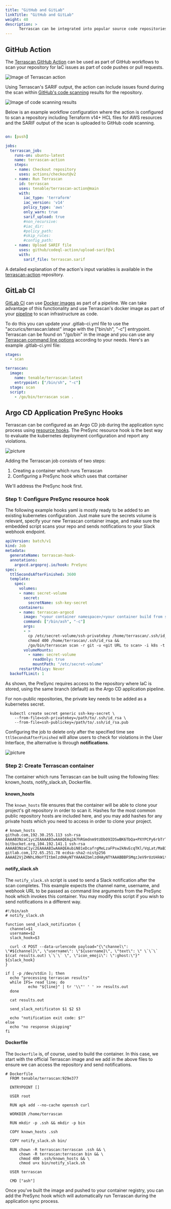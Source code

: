 ```yaml
---
title: "GitHub and GitLab"
linkTitle: "GitHub and GitLab"
weight: 40
description: >
      Terrascan can be integrated into popular source code repositories
---
```



## GitHub Action

The [Terrascan GitHub Action](https://github.com/marketplace/actions/terrascan-iac-scanner) can be used as part of GitHub workflows to scan your repository for IaC issues as part of code pushes or pull requests.

![Image of Terrascan action](/images/terrascan-action.png)

Using Terrascan's SARIF output, the action can include issues found during the scan within [GitHub's code scanning](https://docs.github.com/en/rest/reference/code-scanning) results for the repository.


![Image of code scanning results](/images/code-scanning.png)

 Below is an example workflow configuration where the action is configured to scan a repository including Terraform v14+ HCL files for AWS resources and the SARIF output of the scan is uploaded to GitHub code scanning.


``` YAML

on: [push]

jobs:
  terrascan_job:
    runs-on: ubuntu-latest
    name: terrascan-action
    steps:
    - name: Checkout repository
      uses: actions/checkout@v2
    - name: Run Terrascan
      id: terrascan
      uses: tenable/terrascan-action@main
      with:
        iac_type: 'terraform'
        iac_version: 'v14'
        policy_type: 'aws'
        only_warn: true
        sarif_upload: true
        #non_recursive:
        #iac_dir:
        #policy_path:
        #skip_rules:
        #config_path:
    - name: Upload SARIF file
      uses: github/codeql-action/upload-sarif@v1
      with:
        sarif_file: terrascan.sarif
```


A detailed explanation of the action's input variables is available in the [terrascan-action](https://github.com/tenable/terrascan-action/) repository.

## GitLab CI

[GitLab CI](https://docs.gitlab.com/ee/ci/README.html) can use [Docker images](https://docs.gitlab.com/ee/ci/docker/using_docker_images.html) as part of a pipeline. We can take advantage of this functionality and use Terrascan's docker image as part of your [pipeline](https://docs.gitlab.com/ee/ci/pipelines/) to scan infrastructure as code.

To do this you can update your .gitlab-ci.yml file to use the "accurics/terrascan:latest" image with the ["bin/sh", "-c"] entrypoint. Terrascan can be found on "/go/bin" in the image and you can use any [Terrascan command line options](https://runterrascan.io/docs/usage/command_line_mode) according to your needs. Here's an example .gitlab-ci.yml file:

``` YAML
stages:
  - scan

terrascan:
  image:
    name: tenable/terrascan:latest
    entrypoint: ["/bin/sh", "-c"]
  stage: scan
  script:
    - /go/bin/terrascan scan .
```


## Argo CD Application PreSync Hooks


Terrascan can be configured as an Argo CD job during the application sync process using [resource hooks](https://argoproj.github.io/argo-cd/user-guide/resource_hooks). The PreSync resource hook is the best way to evaluate the kubernetes deployment configuration and report any violations.


![picture](/images/terrascan-argo-cd-pipeline.png)

Adding the Terrascan job consists of two steps:

1. Creating a container which runs Terrascan
2. Configuring a PreSync hook which uses that container

We'll address the PreSync hook first.

### Step 1: Configure PreSync resource hook

The following example hooks yaml is mostly ready to be added to an existing kubernetes configuration.  Just make sure the secrets volume is relevant, specify your new Terrascan container image, and make sure the embedded script scans your repo and sends notifications to your Slack webhook endpoint.


``` YAML
apiVersion: batch/v1
kind: Job
metadata:
  generateName: terrascan-hook-
  annotations:
    argocd.argoproj.io/hook: PreSync
spec:
  ttlSecondsAfterFinished: 3600
  template:
    spec:
      volumes:
      - name: secret-volume
        secret:
          secretName: ssh-key-secret
      containers:
      - name: terrascan-argocd
        image: "<your container namespace>/<your container build from step #2 below>:<hash>"
        command: ["/bin/ash", "-c"]
        args:
        - >
          cp /etc/secret-volume/ssh-privatekey /home/terrascan/.ssh/id_rsa &&
          chmod 400 /home/terrascan/.ssh/id_rsa &&
          /go/bin/terrascan scan -r git -u <git URL to scan> -i k8s -t k8s | /home/terrascan/bin/notify_slack.sh webhook-tests argo-cd https://hooks.slack.com/services/TXXXXXXXX/XXXXXXXXXXX/0XXXXXXXXXXXXXXXXXX
        volumeMounts:
          - name: secret-volume
            readOnly: true
            mountPath: "/etc/secret-volume"
      restartPolicy: Never
  backoffLimit: 1
```

As shown, the PreSync requires access to the repository where IaC is stored, using the same branch (default) as the Argo CD application pipeline.

For non-public repositories, the private key needs to be added as a kubernetes secret.

``` CONSOLE
  kubectl create secret generic ssh-key-secret \
    --from-file=ssh-privatekey=/path/to/.ssh/id_rsa \
    --from-file=ssh-publickey=/path/to/.ssh/id_rsa.pub
```

Configuring the job to delete only after the specified time see `ttlSecondsAfterFinished` will allow users to check for violations in the User Interface, the alternative is through **notifications**.

![picture](/images/terrascan-argo-cd-resource-hook-logs.png)

### Step 2: Create Terrascan container

The container which runs Terrascan can be built using the following files: known_hosts, notify_slack.sh, Dockerfile.

#### known_hosts

The `known_hosts` file ensures that the container will be able to clone your project's git repository in order to scan it.  Hashes for the most common public repository hosts are included here, and you may add hashes for any private hosts which you need to access in order to clone your project.

```
# known_hosts
github.com,192.30.255.113 ssh-rsa AAAAB3NzaC1yc2EAAAABIwAAAQEAq2A7hRGmdnm9tUDbO9IDSwBK6TbQa+PXYPCPy6rbTrTtw7PHkccKrpp0yVhp5HdEIcKr6pLlVDBfOLX9QUsyCOV0wzfjIJNlGEYsdlLJizHhbn2mUjvSAHQqZETYP81eFzLQNnPHt4EVVUh7VfDESU84KezmD5QlWpXLmvU31/yMf+Se8xhHTvKSCZIFImWwoG6mbUoWf9nzpIoaSjB+weqqUUmpaaasXVal72J+UX2B+2RPW3RcT0eOzQgqlJL3RKrTJvdsjE3JEAvGq3lGHSZXy28G3skua2SmVi/w4yCE6gbODqnTWlg7+wC604ydGXA8VJiS5ap43JXiUFFAaQ==
bitbucket.org,104.192.141.1 ssh-rsa AAAAB3NzaC1yc2EAAAABIwAAAQEAubiN81eDcafrgMeLzaFPsw2kNvEcqTKl/VqLat/MaB33pZy0y3rJZtnqwR2qOOvbwKZYKiEO1O6VqNEBxKvJJelCq0dTXWT5pbO2gDXC6h6QDXCaHo6pOHGPUy+YBaGQRGuSusMEASYiWunYN0vCAI8QaXnWMXNMdFP3jHAJH0eDsoiGnLPBlBp4TNm6rYI74nMzgz3B9IikW4WVK+dc8KZJZWYjAuORU3jc1c/NPskD2ASinf8v3xnfXeukU0sJ5N6m5E8VLjObPEO+mN2t/FZTMZLiFqPWc/ALSqnMnnhwrNi2rbfg/rd/IpL8Le3pSBne8+seeFVBoGqzHM9yXw==
gitlab.com,172.65.251.78 ecdsa-sha2-nistp256 AAAAE2VjZHNhLXNoYTItbmlzdHAyNTYAAAAIbmlzdHAyNTYAAABBBFSMqzJeV9rUzU4kWitGjeR4PWSa29SPqJ1fVkhtj3Hw9xjLVXVYrU9QlYWrOLXBpQ6KWjbjTDTdDkoohFzgbEY=
```

#### notify_slack.sh

The `notify_slack.sh` script is used to send a Slack notification after the scan completes.  This example expects the channel name, username, and webhook URL to be passed as command line arguments from the PreSync hook which invokes this container.  You may modify this script if you wish to send notifications in a different way.

``` SH
#!/bin/ash
# notify_slack.sh

function send_slack_notificaton {
  channel=$1
  username=$2
  slack_hook=$3

  curl -X POST --data-urlencode payload="{\"channel\": \"#${channel}\", \"username\": \"${username}\", \"text\": \" \`\`\` $(cat results.out) \`\`\` \", \"icon_emoji\": \":ghost:\"}" ${slack_hook}
}

if [ -p /dev/stdin ]; then
  echo "processing terrascan results"
  while IFS= read line; do
          echo "${line}" | tr '\\"' ' ' >> results.out
  done

  cat results.out

  send_slack_notificaton $1 $2 $3

  echo "notification exit code: $?"
else
  echo "no response skipping"
fi
```

#### Dockerfile

The `Dockerfile` is, of course, used to build the container.  In this case, we start with the official Terrascan image and we add in the above files to ensure we can access the repository and send notifications.

``` SH
# Dockerfile
  FROM tenable/terrascan:929e377

  ENTRYPOINT []

  USER root

  RUN apk add --no-cache openssh curl

  WORKDIR /home/terrascan

  RUN mkdir -p .ssh && mkdir -p bin

  COPY known_hosts .ssh

  COPY notify_slack.sh bin/

  RUN chown -R terrascan:terrascan .ssh && \
      chown -R terrascan:terrascan bin && \
      chmod 400 .ssh/known_hosts && \
      chmod u+x bin/notify_slack.sh

  USER terrascan

  CMD ["ash"]
```

Once you've built the image and pushed to your container registry, you can add the PreSync hook which will automatically run Terrascan during the application sync process.
